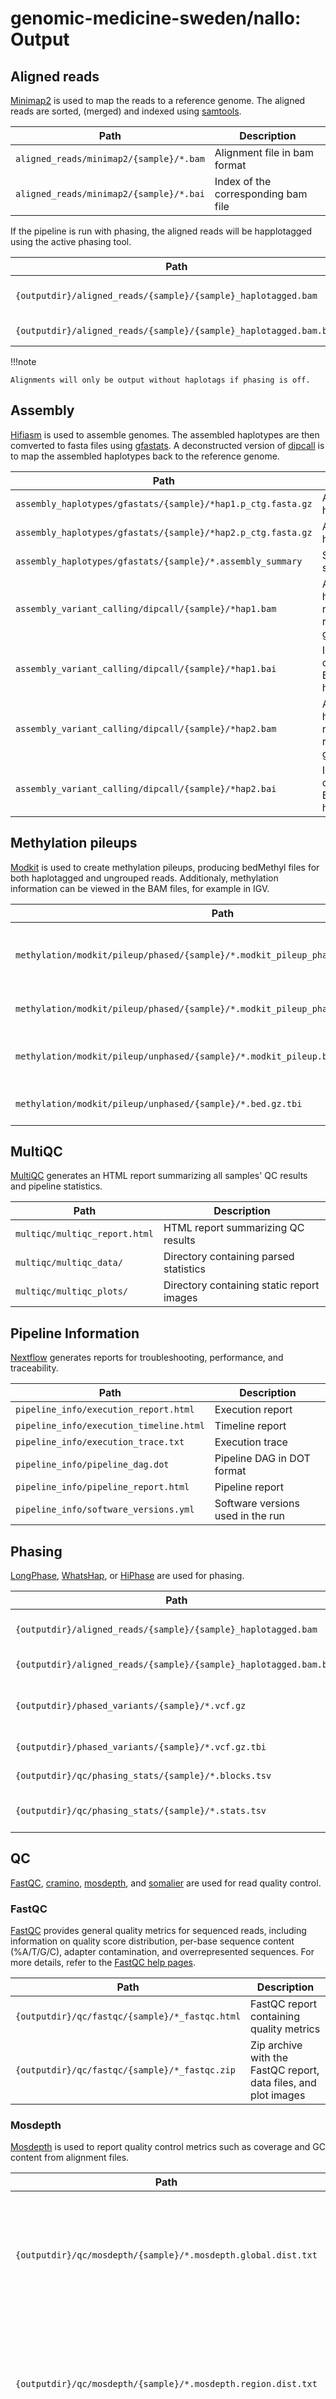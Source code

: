# genomic-medicine-sweden/nallo: Output

## Aligned reads

[Minimap2](https://github.com/lh3/minimap2) is used to map the reads to a reference genome. The aligned reads are sorted, (merged) and indexed using [samtools](https://github.com/samtools/samtools).

| Path                                    | Description                         |
| --------------------------------------- | ----------------------------------- |
| `aligned_reads/minimap2/{sample}/*.bam` | Alignment file in bam format        |
| `aligned_reads/minimap2/{sample}/*.bai` | Index of the corresponding bam file |

If the pipeline is run with phasing, the aligned reads will be happlotagged using the active phasing tool.

| Path                                                              | Description             |
| ----------------------------------------------------------------- | ----------------------- |
| `{outputdir}/aligned_reads/{sample}/{sample}_haplotagged.bam`     | BAM file with haplotags |
| `{outputdir}/aligned_reads/{sample}/{sample}_haplotagged.bam.bai` | Index of the BAM file   |

!!!note

    Alignments will only be output without haplotags if phasing is off.

## Assembly

[Hifiasm](https://github.com/chhylp123/hifiasm) is used to assemble genomes. The assembled haplotypes are then comverted to fasta files using [gfastats](https://github.com/vgl-hub/gfastats). A deconstructed version of [dipcall](https://github.com/lh3/dipcall) is to map the assembled haplotypes back to the reference genome.

| Path                                                         | Description                                          |
| ------------------------------------------------------------ | ---------------------------------------------------- |
| `assembly_haplotypes/gfastats/{sample}/*hap1.p_ctg.fasta.gz` | Assembled haplotype 1                                |
| `assembly_haplotypes/gfastats/{sample}/*hap2.p_ctg.fasta.gz` | Assembled haplotype 2                                |
| `assembly_haplotypes/gfastats/{sample}/*.assembly_summary`   | Summary statistics                                   |
| `assembly_variant_calling/dipcall/{sample}/*hap1.bam`        | Assembled haplotype 1 mapped to the reference genome |
| `assembly_variant_calling/dipcall/{sample}/*hap1.bai`        | Index of the corresponding BAM file for haplotype 1  |
| `assembly_variant_calling/dipcall/{sample}/*hap2.bam`        | Assembled haplotype 2 mapped to the reference genome |
| `assembly_variant_calling/dipcall/{sample}/*hap2.bai`        | Index of the corresponding BAM file for haplotype 2  |

## Methylation pileups

[Modkit](https://github.com/nanoporetech/modkit) is used to create methylation pileups, producing bedMethyl files for both haplotagged and ungrouped reads. Additionaly, methylation information can be viewed in the BAM files, for example in IGV.

| Path                                                                                | Description                                               |
| ----------------------------------------------------------------------------------- | --------------------------------------------------------- |
| `methylation/modkit/pileup/phased/{sample}/*.modkit_pileup_phased_*.bed.gz`         | bedMethyl file with summary counts from haplotagged reads |
| `methylation/modkit/pileup/phased/{sample}/*.modkit_pileup_phased_ungrouped.bed.gz` | bedMethyl file for ungrouped reads                        |
| `methylation/modkit/pileup/unphased/{sample}/*.modkit_pileup.bed.gz`                | bedMethyl file with summary counts from all reads         |
| `methylation/modkit/pileup/unphased/{sample}/*.bed.gz.tbi`                          | Index of the corresponding bedMethyl file                 |

## MultiQC

[MultiQC](http://multiqc.info) generates an HTML report summarizing all samples' QC results and pipeline statistics.

| Path                          | Description                               |
| ----------------------------- | ----------------------------------------- |
| `multiqc/multiqc_report.html` | HTML report summarizing QC results        |
| `multiqc/multiqc_data/`       | Directory containing parsed statistics    |
| `multiqc/multiqc_plots/`      | Directory containing static report images |

## Pipeline Information

[Nextflow](https://www.nextflow.io/docs/latest/tracing.html) generates reports for troubleshooting, performance, and traceability.

| Path                                    | Description                       |
| --------------------------------------- | --------------------------------- |
| `pipeline_info/execution_report.html`   | Execution report                  |
| `pipeline_info/execution_timeline.html` | Timeline report                   |
| `pipeline_info/execution_trace.txt`     | Execution trace                   |
| `pipeline_info/pipeline_dag.dot`        | Pipeline DAG in DOT format        |
| `pipeline_info/pipeline_report.html`    | Pipeline report                   |
| `pipeline_info/software_versions.yml`   | Software versions used in the run |

## Phasing

[LongPhase](https://github.com/twolinin/longphase), [WhatsHap](https://whatshap.readthedocs.io/en/latest/), or [HiPhase](https://github.com/PacificBiosciences/HiPhase) are used for phasing.

| Path                                                              | Description                   |
| ----------------------------------------------------------------- | ----------------------------- |
| `{outputdir}/aligned_reads/{sample}/{sample}_haplotagged.bam`     | BAM file with haplotags       |
| `{outputdir}/aligned_reads/{sample}/{sample}_haplotagged.bam.bai` | Index of the BAM file         |
| `{outputdir}/phased_variants/{sample}/*.vcf.gz`                   | VCF file with phased variants |
| `{outputdir}/phased_variants/{sample}/*.vcf.gz.tbi`               | Index of the VCF file         |
| `{outputdir}/qc/phasing_stats/{sample}/*.blocks.tsv`              | Phase block file              |
| `{outputdir}/qc/phasing_stats/{sample}/*.stats.tsv`               | Phasing statistics file       |

## QC

[FastQC](http://www.bioinformatics.babraham.ac.uk/projects/fastqc/), [cramino](https://github.com/wdecoster/cramino), [mosdepth](https://github.com/brentp/mosdepth), and [somalier](https://github.com/brentp/somalier) are used for read quality control.

### FastQC

[FastQC](http://www.bioinformatics.babraham.ac.uk/projects/fastqc/) provides general quality metrics for sequenced reads, including information on quality score distribution, per-base sequence content (%A/T/G/C), adapter contamination, and overrepresented sequences. For more details, refer to the [FastQC help pages](http://www.bioinformatics.babraham.ac.uk/projects/fastqc/Help/).

| Path                                           | Description                                                     |
| ---------------------------------------------- | --------------------------------------------------------------- |
| `{outputdir}/qc/fastqc/{sample}/*_fastqc.html` | FastQC report containing quality metrics                        |
| `{outputdir}/qc/fastqc/{sample}/*_fastqc.zip`  | Zip archive with the FastQC report, data files, and plot images |

### Mosdepth

[Mosdepth](https://github.com/brentp/mosdepth) is used to report quality control metrics such as coverage and GC content from alignment files.

| Path                                                          | Description                                                                                                           |
| ------------------------------------------------------------- | --------------------------------------------------------------------------------------------------------------------- |
| `{outputdir}/qc/mosdepth/{sample}/*.mosdepth.global.dist.txt` | Cumulative distribution of bases covered for at least a given coverage value, across chromosomes and the whole genome |
| `{outputdir}/qc/mosdepth/{sample}/*.mosdepth.region.dist.txt` | Cumulative distribution of bases covered for at least a given coverage value, across regions (if a BED file is used)  |
| `{outputdir}/qc/mosdepth/{sample}/*.mosdepth.summary.txt`     | Mosdepth summary file                                                                                                 |
| `{outputdir}/qc/mosdepth/{sample}/*.regions.bed.gz`           | Depth per region (if a BED file is used)                                                                              |
| `{outputdir}/qc/mosdepth/{sample}/*.regions.bed.gz.csi`       | Index of the regions.bed.gz file                                                                                      |

### Cramino

[cramino](https://github.com/wdecoster/cramino) is used to analyze both phased and unphased reads.

| Path                                               | Description                                                                                          |
| -------------------------------------------------- | ---------------------------------------------------------------------------------------------------- |
| `{outputdir}/qc/cramino/phased/{sample}/*.arrow`   | Read length and quality in [Apache Arrow](https://arrow.apache.org/docs/format/Columnar.html) format |
| `{outputdir}/qc/cramino/phased/{sample}/*.txt`     | Summary information in text format                                                                   |
| `{outputdir}/qc/cramino/unphased/{sample}/*.arrow` | Read length and quality in [Apache Arrow](https://arrow.apache.org/docs/format/Columnar.html) format |
| `{outputdir}/qc/cramino/unphased/{sample}/*.txt`   | Summary information in text format                                                                   |

### Somalier

[somalier](https://github.com/brentp/somalier) checks relatedness and sex.

| Path                                                             | Description                                 |
| ---------------------------------------------------------------- | ------------------------------------------- |
| `{outputdir}/predigree/{project}.ped`                            | PED file updated with somalier-inferred sex |
| `{outputdir}/qc/somalier/relate/{project}/{project}.html`        | HTML report                                 |
| `{outputdir}/qc/somalier/relate/{project}/{project}.pairs.tsv`   | Information about sample pairs              |
| `{outputdir}/qc/somalier/relate/{project}/{project}.samples.tsv` | Information about individual samples        |

## Variants

### Paralogous genes

[Paraphase](https://github.com/PacificBiosciences/paraphase) is used to call paralogous genes.

| Path                                                        | Description                             |
| ----------------------------------------------------------- | --------------------------------------- |
| `paraphase/{sample}/*.bam`                                  | BAM file with haplotypes grouped by HP  |
| `paraphase/{sample}/*.bai`                                  | Index of the BAM file                   |
| `paraphase/{sample}/*.json`                                 | Summary of haplotypes and variant calls |
| `paraphase/{sample}_paraphase_vcfs/{sample}_{gene}_vcf`     | VCF file per gene                       |
| `paraphase/{sample}_paraphase_vcfs/{sample}_{gene}_vcf.tbi` | Index of the VCF file                   |

### Repeats

[TRGT](https://github.com/PacificBiosciences/trgt) is used to call repeats:

| Path                                                                  | Description                               |
| --------------------------------------------------------------------- | ----------------------------------------- |
| `{outputdir}/repeat_calling/trgt/multi_sample/{project}/*.vcf.gz`     | Merged VCF file for all samples           |
| `{outputdir}/repeat_calling/trgt/multi_sample/{project}/*.vcf.gz.tbi` | Index of the VCF file                     |
| `{outputdir}/repeat_calling/trgt/single_sample/{sample}/*.vcf.gz`     | VCF file with called repeats for a sample |
| `{outputdir}/repeat_calling/trgt/single_sample/{sample}/*.vcf.gz.tbi` | Index of the VCF file                     |
| `{outputdir}/repeat_calling/trgt/single_sample/{sample}/*.bam`        | BAM file with sorted spanning reads       |
| `{outputdir}/repeat_calling/trgt/single_sample/{sample}/*.bai`        | Index of the BAM file                     |

[Stranger](https://github.com/Clinical-Genomics/stranger) is used to annotate them:

| Path                                                           | Description                     |
| -------------------------------------------------------------- | ------------------------------- |
| `{outputdir}/repeat_annotation/stranger/{sample}/*.vcf.gz`     | Annotated VCF file              |
| `{outputdir}/repeat_annotation/stranger/{sample}/*.vcf.gz.tbi` | Index of the annotated VCF file |

### SNVs

[DeepVariant](https://github.com/google/deepvariant) is used to call variants, while [bcftools](https://samtools.github.io/bcftools/bcftools.html) and [GLnexus](https://github.com/dnanexus-rnd/GLnexus) are used for merging variants.

!!!note

    Variants are only output without annotation and ranking if these subworkflows are turned off.

| Path                                                   | Description                                                                 |
| ------------------------------------------------------ | --------------------------------------------------------------------------- |
| `snvs/single_sample/{sample}/{sample}_snv.vcf.gz`      | VCF file containing called variants with alternative genotypes for a sample |
| `snvs/single_sample/{sample}/{sample}_snv.vcf.gz.tbi`  | Index of the corresponding VCF file                                         |
| `snvs/multi_sample/{project}/{project}_snv.vcf.gz`     | VCF file containing called variants for all samples                         |
| `snvs/multi_sample/{project}/{project}_snv.vcf.gz.tbi` | Index of the corresponding VCF file                                         |
| `snvs/stats/single_sample/*.stats.txt`                 | Variant statistics                                                          |

[echtvar](https://github.com/brentp/echtvar) and [VEP](https://www.ensembl.org/vep) are used for annotating SNVs, while [CADD](https://cadd.gs.washington.edu/) is used to annotate INDELs with CADD scores.

!!!note

    Variants are only output without ranking if that subworkflows are turned off.

| Path                                                             | Description                                                                    |
| ---------------------------------------------------------------- | ------------------------------------------------------------------------------ |
| `databases/echtvar/encode/{project}/*.zip`                       | Database with allele frequency (AF) and allele count (AC) for all samples      |
| `snvs/single_sample/{sample}/{sample}_snv_annotated.vcf.gz`      | VCF file containing annotated variants with alternative genotypes for a sample |
| `snvs/single_sample/{sample}/{sample}_snv_annotated.vcf.gz.tbi`  | Index of the annotated VCF file                                                |
| `snvs/multi_sample/{project}/{project}_snv_annotated.vcf.gz`     | VCF file containing annotated variants for all samples                         |
| `snvs/multi_sample/{project}/{project}_snv_annotated.vcf.gz.tbi` | Index of the annotated VCF file                                                |

[GENMOD](https://github.com/Clinical-Genomics/genmod) is used to rank the annotated SNVs and INDELs.

| Path                                                                    | Description                                                 |
| ----------------------------------------------------------------------- | ----------------------------------------------------------- |
| `snvs/single_sample/{sample}/{sample}_snv_annotated_ranked.vcf.gz`      | VCF file with annotated and ranked variants for a sample    |
| `snvs/single_sample/{sample}/{sample}_snv_annotated_ranked.vcf.gz.tbi`  | Index of the ranked VCF file                                |
| `snvs/multi_sample/{project}/{project}_snv_annotated_ranked.vcf.gz`     | VCF file with annotated and ranked variants for all samples |
| `snvs/multi_sample/{project}/{project}_snv_annotated_ranked.vcf.gz.tbi` | Index of the ranked VCF file                                |

### SVs (and CNVs)

[Severus](https://github.com/KolmogorovLab/Severus) or [Sniffles](https://github.com/fritzsedlazeck/Sniffles) is used to call structural variants.
[HiFiCNV](https://github.com/PacificBiosciences/HiFiCNV) is used to call CNVs. It also produces copy number, depth, and MAF [visualization tracks](#visualization-tracks).
[SVDB](https://github.com/J35P312/SVDB) is used to combine and merge SVs and CNVs within and between samples.

!!!note

    Variants are only output without annotation if that subworkflow is turned off.

!!!note

    Due to the complexity of SV merging strategies, SVs and CNVs are reported per family rather than per project.
    SV and CNV calls are output unmerged per sample, while the family files are first merged between samples for SVs and CNVs separately,
    then the merged SV and CNV files are merged again, with priority given to coordinates from the SV calls.

| Path                                                            | Description                                                        |
| --------------------------------------------------------------- | ------------------------------------------------------------------ |
| `svs/family/{family_id}/{family_id}_cnvs_svs_merged.vcf.gz`     | VCF file with merged CNVs and SVs per family                       |
| `svs/family/{family_id}/{family_id}_cnvs_svs_merged.vcf.gz.tbi` | Index of the merged VCF file                                       |
| `svs/family/{family_id}/{family_id}_svs_merged.vcf.gz`          | VCF file with merged SVs per family (output if CNV-calling is off) |
| `svs/family/{family_id}/{family_id}_svs_merged.vcf.gz.tbi`      | Index of the merged VCF file                                       |
| `svs/single_sample/{sample}/{sample}_cnvs.vcf.gz`               | VCF file with CNVs per sample                                      |
| `svs/single_sample/{sample}/{sample}_cnvs.vcf.gz.tbi`           | VCF file with CNVs per sample                                      |
| `svs/single_sample/{sample}/{sample}_svs.vcf.gz`                | VCF file with SVs per sample                                       |
| `svs/single_sample/{sample}/{sample}_svs.vcf.gz.tbi`            | VCF file with SVs per sample                                       |

[SVDB](https://github.com/J35P312/SVDB) and [VEP](https://www.ensembl.org/vep) are used to annotate structural variants.

| Path                                                                      | Description                                                                      |
| ------------------------------------------------------------------------- | -------------------------------------------------------------------------------- |
| `svs/family/{family_id}/{family_id}_cnvs_svs_merged_annotated.vcf.gz`     | VCF file with merged and annotated CNVs and SVs per family                       |
| `svs/family/{family_id}/{family_id}_cnvs_svs_merged_annotated.vcf.gz.tbi` | Index of the merged VCF file                                                     |
| `svs/family/{family_id}/{family_id}_svs_merged_annotated.vcf.gz`          | VCF file with merged and annotated SVs per family (output if CNV-calling is off) |
| `svs/family/{family_id}/{family_id}_svs_merged_annotated.vcf.gz.tbi`      | Index of the merged VCF file                                                     |

## Visualization Tracks

[HiFiCNV](https://github.com/PacificBiosciences/HiFiCNV) is used to call CNVs, but it also produces copy number, depth, and MAF tracks that can be visualized in for example IGV.

| Path                                                | Description                               |
| --------------------------------------------------- | ----------------------------------------- |
|  `visualization_tracks/{sample}/*.copynum.bedgraph` | Copy number in bedgraph format            |
| `visualization_tracks/{sample}/*.depth.bw`          | Depth track in BigWig format              |
| `visualization_tracks/{sample}/*.maf.bw`            | Minor allele frequencies in BigWig format |
